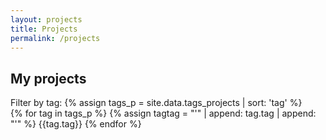 ```yaml
---
layout: projects
title: Projects
permalink: /projects
---
```


<h2 class="m-3">My projects</h2>

<div class="m-3 mt-4">
  <label class="form-label text-muted">Filter by tag:</label>
  {% assign tags_p = site.data.tags_projects | sort: 'tag' %}
  <div class="mx-3">
  {% for tag in tags_p %}
    {% assign tagtag = "'" | append: tag.tag | append: "'" %}
    <span role="button" id="badge-{{tag.tag}}" class="badge bg-secondary" onclick="filterTagsProjects({{tagtag}})">{{tag.tag}}</span>
  {% endfor %}
  </div>
</div>

<div id="projects">
</div>

<script type="text/javascript" src="https://cdn.jsdelivr.net/npm/showdown@1.9.1/dist/showdown.min.js"></script>
<script type="text/javascript" src="/js/controllers/projects.js"></script>
<script type="text/javascript">
  PROJECTS = JSON.parse(jsonEscape('{{ site.data.projects | jsonify }}'));
  WORKSHOPS = JSON.parse(jsonEscape('{{ site.data.workshops | jsonify }}'));
  showProjects(PROJECTS);
</script>